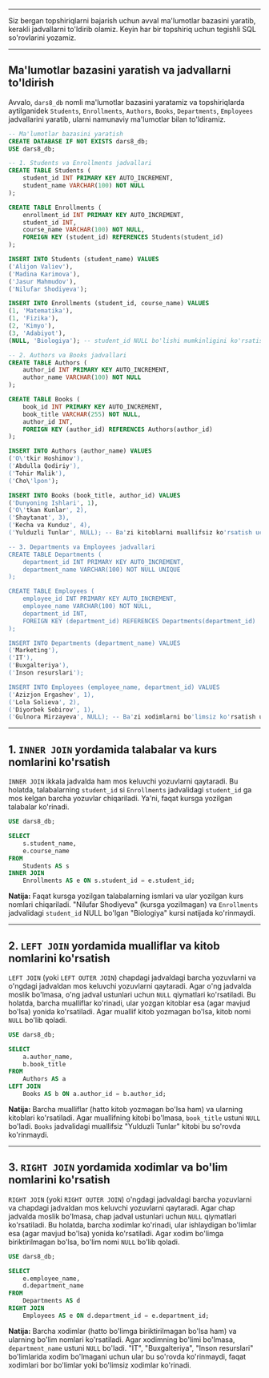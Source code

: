 -----

Siz bergan topshiriqlarni bajarish uchun avval ma'lumotlar bazasini yaratib, kerakli jadvallarni to'ldirib olamiz. Keyin har bir topshiriq uchun tegishli SQL so'rovlarini yozamiz.

-----

## Ma'lumotlar bazasini yaratish va jadvallarni to'ldirish

Avvalo, `dars8_db` nomli ma'lumotlar bazasini yaratamiz va topshiriqlarda aytilganidek `Students`, `Enrollments`, `Authors`, `Books`, `Departments`, `Employees` jadvallarini yaratib, ularni namunaviy ma'lumotlar bilan to'ldiramiz.

```sql
-- Ma'lumotlar bazasini yaratish
CREATE DATABASE IF NOT EXISTS dars8_db;
USE dars8_db;

-- 1. Students va Enrollments jadvallari
CREATE TABLE Students (
    student_id INT PRIMARY KEY AUTO_INCREMENT,
    student_name VARCHAR(100) NOT NULL
);

CREATE TABLE Enrollments (
    enrollment_id INT PRIMARY KEY AUTO_INCREMENT,
    student_id INT,
    course_name VARCHAR(100) NOT NULL,
    FOREIGN KEY (student_id) REFERENCES Students(student_id)
);

INSERT INTO Students (student_name) VALUES
('Alijon Valiev'),
('Madina Karimova'),
('Jasur Mahmudov'),
('Nilufar Shodiyeva');

INSERT INTO Enrollments (student_id, course_name) VALUES
(1, 'Matematika'),
(1, 'Fizika'),
(2, 'Kimyo'),
(3, 'Adabiyot'),
(NULL, 'Biologiya'); -- student_id NULL bo'lishi mumkinligini ko'rsatish uchun

-- 2. Authors va Books jadvallari
CREATE TABLE Authors (
    author_id INT PRIMARY KEY AUTO_INCREMENT,
    author_name VARCHAR(100) NOT NULL
);

CREATE TABLE Books (
    book_id INT PRIMARY KEY AUTO_INCREMENT,
    book_title VARCHAR(255) NOT NULL,
    author_id INT,
    FOREIGN KEY (author_id) REFERENCES Authors(author_id)
);

INSERT INTO Authors (author_name) VALUES
('O\'tkir Hoshimov'),
('Abdulla Qodiriy'),
('Tohir Malik'),
('Cho\'lpon');

INSERT INTO Books (book_title, author_id) VALUES
('Dunyoning Ishlari', 1),
('O\'tkan Kunlar', 2),
('Shaytanat', 3),
('Kecha va Kunduz', 4),
('Yulduzli Tunlar', NULL); -- Ba'zi kitoblarni muallifsiz ko'rsatish uchun

-- 3. Departments va Employees jadvallari
CREATE TABLE Departments (
    department_id INT PRIMARY KEY AUTO_INCREMENT,
    department_name VARCHAR(100) NOT NULL UNIQUE
);

CREATE TABLE Employees (
    employee_id INT PRIMARY KEY AUTO_INCREMENT,
    employee_name VARCHAR(100) NOT NULL,
    department_id INT,
    FOREIGN KEY (department_id) REFERENCES Departments(department_id)
);

INSERT INTO Departments (department_name) VALUES
('Marketing'),
('IT'),
('Buxgalteriya'),
('Inson resurslari');

INSERT INTO Employees (employee_name, department_id) VALUES
('Azizjon Ergashev', 1),
('Lola Solieva', 2),
('Diyorbek Sobirov', 1),
('Gulnora Mirzayeva', NULL); -- Ba'zi xodimlarni bo'limsiz ko'rsatish uchun
```

-----

## 1\. `INNER JOIN` yordamida talabalar va kurs nomlarini ko'rsatish

`INNER JOIN` ikkala jadvalda ham mos keluvchi yozuvlarni qaytaradi. Bu holatda, talabalarning `student_id` si `Enrollments` jadvalidagi `student_id` ga mos kelgan barcha yozuvlar chiqariladi. Ya'ni, faqat kursga yozilgan talabalar ko'rinadi.

```sql
USE dars8_db;

SELECT
    s.student_name,
    e.course_name
FROM
    Students AS s
INNER JOIN
    Enrollments AS e ON s.student_id = e.student_id;
```

**Natija:** Faqat kursga yozilgan talabalarning ismlari va ular yozilgan kurs nomlari chiqariladi. "Nilufar Shodiyeva" (kursga yozilmagan) va `Enrollments` jadvalidagi `student_id` NULL bo'lgan "Biologiya" kursi natijada ko'rinmaydi.

-----

## 2\. `LEFT JOIN` yordamida mualliflar va kitob nomlarini ko'rsatish

`LEFT JOIN` (yoki `LEFT OUTER JOIN`) chapdagi jadvaldagi barcha yozuvlarni va o'ngdagi jadvaldan mos keluvchi yozuvlarni qaytaradi. Agar o'ng jadvalda moslik bo'lmasa, o'ng jadval ustunlari uchun `NULL` qiymatlari ko'rsatiladi. Bu holatda, barcha mualliflar ko'rinadi, ular yozgan kitoblar esa (agar mavjud bo'lsa) yonida ko'rsatiladi. Agar muallif kitob yozmagan bo'lsa, kitob nomi `NULL` bo'lib qoladi.

```sql
USE dars8_db;

SELECT
    a.author_name,
    b.book_title
FROM
    Authors AS a
LEFT JOIN
    Books AS b ON a.author_id = b.author_id;
```

**Natija:** Barcha mualliflar (hatto kitob yozmagan bo'lsa ham) va ularning kitoblari ko'rsatiladi. Agar muallifning kitobi bo'lmasa, `book_title` ustuni `NULL` bo'ladi. `Books` jadvalidagi muallifsiz "Yulduzli Tunlar" kitobi bu so'rovda ko'rinmaydi.

-----

## 3\. `RIGHT JOIN` yordamida xodimlar va bo'lim nomlarini ko'rsatish

`RIGHT JOIN` (yoki `RIGHT OUTER JOIN`) o'ngdagi jadvaldagi barcha yozuvlarni va chapdagi jadvaldan mos keluvchi yozuvlarni qaytaradi. Agar chap jadvalda moslik bo'lmasa, chap jadval ustunlari uchun `NULL` qiymatlari ko'rsatiladi. Bu holatda, barcha xodimlar ko'rinadi, ular ishlaydigan bo'limlar esa (agar mavjud bo'lsa) yonida ko'rsatiladi. Agar xodim bo'limga biriktirilmagan bo'lsa, bo'lim nomi `NULL` bo'lib qoladi.

```sql
USE dars8_db;

SELECT
    e.employee_name,
    d.department_name
FROM
    Departments AS d
RIGHT JOIN
    Employees AS e ON d.department_id = e.department_id;
```

**Natija:** Barcha xodimlar (hatto bo'limga biriktirilmagan bo'lsa ham) va ularning bo'lim nomlari ko'rsatiladi. Agar xodimning bo'limi bo'lmasa, `department_name` ustuni `NULL` bo'ladi. "IT", "Buxgalteriya", "Inson resurslari" bo'limlarida xodim bo'lmagani uchun ular bu so'rovda ko'rinmaydi, faqat xodimlari bor bo'limlar yoki bo'limsiz xodimlar ko'rinadi.